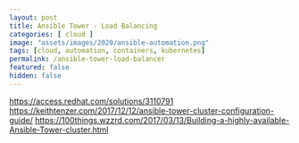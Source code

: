 ```yaml
---
layout: post
title: Ansible Tower - Load Balancing
categories: [ cloud ]
image: "assets/images/2020/ansible-automation.png"
tags: [cloud, automation, containers, kubernetes]
permalink: /ansible-tower-load-balancer
featured: false
hidden: false
---
```



https://access.redhat.com/solutions/3110791
https://keithtenzer.com/2017/12/12/ansible-tower-cluster-configuration-guide/
https://100things.wzzrd.com/2017/03/13/Building-a-highly-available-Ansible-Tower-cluster.html